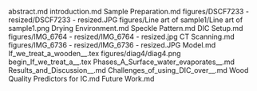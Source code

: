 abstract.md
introduction.md
Sample Preparation.md
figures/DSCF7233 - resized/DSCF7233 - resized.JPG
figures/Line art of sample1/Line art of sample1.png
Drying Environment.md
Speckle Pattern.md
DIC Setup.md
figures/IMG_6764 - resized/IMG_6764 - resized.jpg
CT Scanning.md
figures/IMG_6736 - resized/IMG_6736 - resized.JPG
Model.md
If_we_treat_a_wooden__.tex
figures/diag4/diag4.png
begin_If_we_treat_a__.tex
Phases_A_Surface_water_evaporates__.md
Results_and_Discussion__.md
Challenges_of_using_DIC_over__.md
Wood Quality Predictors for IC.md
Future Work.md
  